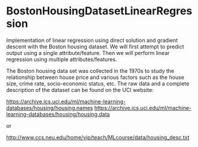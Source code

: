 # BostonHousingDatasetLinearRegression
Implementation of linear regression using direct solution and gradient descent with the Boston housing dataset.
We will first attempt to predict output using a single attribute/feature. Then we will perform linear regression using multiple attributes/features.

The Boston housing data set was collected in the 1970s to study the relationship between house price and various factors such as the house size, crime rate, socio-economic status, etc. The raw data and a complete description of the dataset can be found on the UCI website:

https://archive.ics.uci.edu/ml/machine-learning-databases/housing/housing.names
https://archive.ics.uci.edu/ml/machine-learning-databases/housing/housing.data

or

http://www.ccs.neu.edu/home/vip/teach/MLcourse/data/housing_desc.txt
